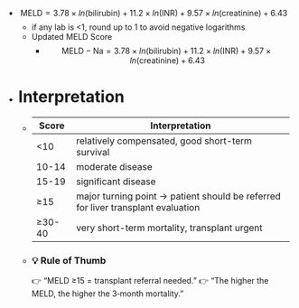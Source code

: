 - $$\text{MELD}=3.78×ln(\text{bilirubin})+11.2×ln(\text{INR})+9.57×ln(\text{creatinine})+6.43$$
	- if any lab is <1, round up to 1 to avoid negative logarithms
	- Updated MELD Score
		- $$\text{MELD} - \text{Na}=3.78×ln(\text{bilirubin})+11.2×ln(\text{INR})+9.57×ln(\text{creatinine})+6.43$$
- # Interpretation
	- |Score|Interpretation|
	  |--|--|
	  |<10|relatively compensated, good short-term survival|
	  |10-14|moderate disease|
	  |15-19|significant disease|
	  |≥15|major turning point -> patient should be referred for liver transplant evaluation|
	  |≥30-40|very short-term mortality, transplant urgent|
	- ### 💡 Rule of Thumb
	  
	  👉 “MELD ≥15 = transplant referral needed.”
	  👉 “The higher the MELD, the higher the 3‑month mortality.”